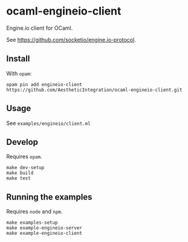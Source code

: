ocaml-engineio-client
=====================

Engine.io client for OCaml.

See https://github.com/socketio/engine.io-protocol.

## Install

With `opam`:

```
opam pin add engineio-client https://github.com/AestheticIntegration/ocaml-engineio-client.git
```

## Usage

See `examples/engineio/client.ml`

## Develop

Requires `opam`.

```
make dev-setup
make build
make test
```

## Running the examples

Requires `node` and `npm`.

```
make examples-setup
make example-engineio-server
make example-engineio-client
```
